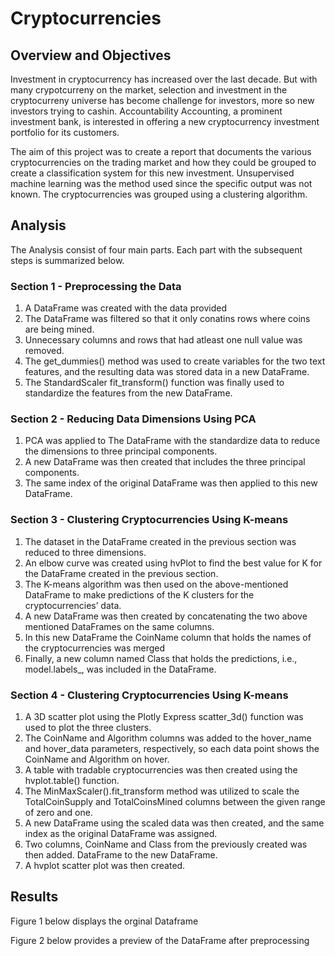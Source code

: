# Cryptocurrencies

## Overview and Objectives

Investment in cryptocurrency has increased over the last decade. But with many crypotcurreny on the market, selection and investment in the cryptocurreny universe has become challenge for investors, more so new investors trying to cashin. Accountability Accounting, a prominent investment bank, is interested in offering a new cryptocurrency investment portfolio for its customers. 

The aim of this project was to create a report that documents the various cryptocurrencies on the trading market and how they could be grouped to create a classification system for this new investment. Unsupervised machine learning was the method used since the specific output was not known. The cryptocurrencies was grouped using a clustering algorithm.

## Analysis

The Analysis consist of four main parts. Each part with the subsequent steps is summarized below.


### Section 1 - Preprocessing the Data

1. A DataFrame was created with the data provided
2. The DataFrame was filtered so that it only conatins rows where coins are being mined.
3. Unnecessary columns and rows that had atleast one null value was removed.
4. The get_dummies() method was used to create variables for the two text features, and the resulting data was stored data in a new DataFrame.
5. The StandardScaler fit_transform() function was finally used to standardize the features from the new DataFrame.

### Section 2 - Reducing Data Dimensions Using PCA

1. PCA was applied to The DataFrame with the standardize data to reduce the dimensions to three principal components.
2. A new DataFrame  was then created that includes the three principal components.
3. The same index of the original DataFrame was then applied to this new DataFrame.

### Section 3 - Clustering Cryptocurrencies Using K-means

1. The dataset in the DataFrame created in the previous section was reduced to three dimensions.
2. An elbow curve was created using hvPlot to find the best value for K for the DataFrame created in the previous section.
4. The K-means algorithm was then used on the above-mentioned DataFrame to make predictions of the K clusters for the cryptocurrencies’ data.
5. A new DataFrame was then created by concatenating the two above mentioned  DataFrames on the same columns.
6. In this new DataFrame the CoinName column that holds the names of the cryptocurrencies was merged
7. Finally, a new column named Class that holds the predictions, i.e., model.labels_, was included in the DataFrame.

### Section 4 - Clustering Cryptocurrencies Using K-means

1. A 3D scatter plot using the Plotly Express scatter_3d() function was used to plot the three clusters.
2. The CoinName and Algorithm columns was added to the hover_name and hover_data parameters, respectively, so each data point shows the CoinName and Algorithm on hover.
3. A table with tradable cryptocurrencies was then created using the hvplot.table() function.
4. The MinMaxScaler().fit_transform method was utilized to scale the TotalCoinSupply and TotalCoinsMined columns between the given range of zero and one.
5. A new DataFrame using the scaled data was then created, and the same index as the original DataFrame was assigned.
6. Two columns, CoinName and Class from the previously created was then added. DataFrame to the new DataFrame.
7. A hvplot scatter plot was then created.


## Results

Figure 1 below displays the orginal Dataframe


Figure 2 below provides a preview of the DataFrame after preprocessing